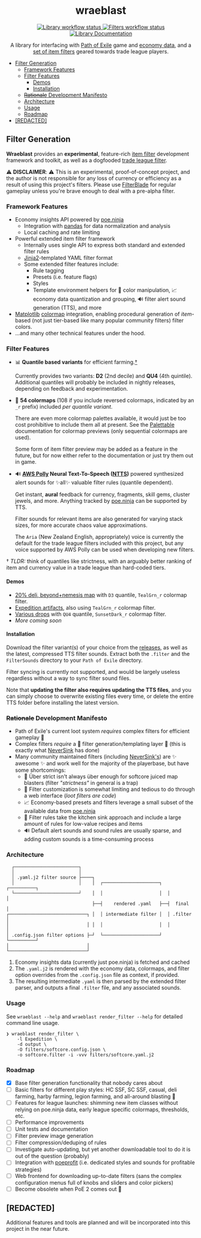 <h1 align="center">
  wraeblast
  <br>
</h1>

<p align="center">
  <a href="https://github.com/darvid/wraeblast/actions/workflows/library.yml">
    <img title="Library workflow status" src="https://github.com/darvid/wraeblast/actions/workflows/library.yml/badge.svg">
  </a>
  <a href="https://github.com/darvid/wraeblast/actions/workflows/filters.yml">
    <img title="Filters workflow status" src="https://github.com/darvid/wraeblast/actions/workflows/filters.yml/badge.svg?event=workflow_dispatch">
  </a>
  <a href="https://wraeblast.readthedocs.io">
    <img title="Library Documentation" src="https://readthedocs.org/projects/wraeblast/badge/?version=latest">
  </a>
</p>
<p align="center">
  A library for interfacing with
  <a href="https://pathofexile.com">Path of Exile</a> game and
  <a href="https://poe.ninja">economy data</a>, and a
  <a href="https://github.com/darvid/wraeblast/releases">set of item
  filters</a> geared towards trade league players.
</p>

<!--ts-->
   * [Filter Generation](#filter-generation)
      * [Framework Features](#framework-features)
      * [Filter Features](#filter-features)
         * [Demos](#demos)
         * [Installation](#installation)
      * [<del>Rationale</del> Development Manifesto](#rationale-development-manifesto)
      * [Architecture](#architecture)
      * [Usage](#usage)
      * [Roadmap](#roadmap)
   * [[REDACTED]](#redacted)

<!-- Added by: david, at: Wed 08 Sep 2021 11:38:07 PM EDT -->

<!--te-->

## Filter Generation

**Wraeblast** provides an **experimental**, feature-rich
[item filter][1] development framework and toolkit, as well as a
dogfooded [trade league filter][12].

⚠️ **DISCLAIMER**: ⚠️ This is an experimental, proof-of-concept project,
and the author is not responsible for any loss of currency or efficiency
as a result of using this project's filters. Please use [FilterBlade][7]
for regular gameplay unless you're brave enough to deal with a pre-alpha
filter.

### Framework Features

* Economy insights API powered by [poe.ninja][2]
  * Integration with [pandas][3] for data normalization and analysis
  * Local caching and rate limiting
* Powerful extended item filter framework
  * Internally uses single API to express both standard and extended
    filter rules
  * [Jinja2][4]-templated YAML filter format
  * Some extended filter features include:
    * Rule tagging
    * Presets (i.e. feature flags)
    * Styles
    * Template environment helpers for 🌈 color manipulation, 📈 economy
      data quantization and grouping, 🔊 filter alert sound generation
      (TTS), and more
* [Matplotlib][5] [colormap][6] integration, enabling procedural
  generation of *item*-based (not just tier-based like many popular
  community filters) filter colors.
* ...and many other technical features under the hood.

### Filter Features

* 📊 **Quantile based variants** for efficient farming.[†](#f1)

  Currently provides two variants: **D2** (2nd decile) and **QU4** (4th
  quintile). Additional quantiles will probably be included in nightly
  releases, depending on feedback and experimentation.
* 🌌 **54 colormaps** (108 if you include reversed colormaps, indicated
  by an `_r` prefix) included *per quantile variant*.

  There are even more colormap palettes available, it would just be too
  cost prohibitive to include them all at present. See the
  [Palettable][13] documentation for colormap previews (only sequential
  colormaps are used).

  Some form of item filter preview may be added as a feature in the
  future, but for now either refer to the documentation or just try them
  out in game.
* 🔊 **[AWS Polly][14] Neural Text-To-Speech ([NTTS][15])** powered
  synthesized alert sounds for ✨all✨ valuable filter rules (quantile
  dependent).

  Get instant, **aural** feedback for currency, fragments, skill gems,
  cluster jewels, and more. Anything tracked by [poe.ninja][2] can be
  supported by TTS.

  Filter sounds for relevant items are also generated for varying stack
  sizes, for more accurate chaos value approximations.

  The `Aria` (New Zealand English, appropriately) voice is currently the
  default for the trade league filters included with this project, but
  any voice supported by AWS Polly can be used when developing new
  filters.


<a name="f1">†</a> *TLDR:* think of quantiles like strictness, with an
arguably better ranking of item and currency value in a trade league
than hard-coded tiers.

#### Demos

* [20% deli, beyond+nemesis map](https://streamable.com/ppi4sd) with `D3` quantile,
  `TealGrn_r` colormap filter.
* [Expedition artifacts](https://streamable.com/8ng40x), also using
  `TealGrn_r` colormap filter.
* [Various drops](https://streamable.com/kqv021) with `QU4` quantile,
  `SunsetDark_r` colormap filter.
* *More coming soon*

#### Installation

Download the filter variant(s) of your choice from the [releases][16],
as well as the latest, compressed TTS filter sounds. Extract both
the `.filter` and the `FilterSounds` directory to your `Path of Exile`
directory.

Filter syncing is currently not supported, and would be largely useless
regardless without a way to sync filter sound files.

Note that **updating the filter also requires updating the TTS files**,
and you can simply choose to overwrite existing files every time, or
delete the entire TTS folder before installing the latest version.

### ~~Rationale~~ Development Manifesto

* Path of Exile's current loot system *requires* complex filters for
  efficient gameplay 🤦
* Complex filters *require* a 🔨 filter generation/templating layer 🔨
  (this is exactly what [NeverSink][8] has done)
* Many community maintained filters (including [NeverSink's][8]) are
  ✨ awesome ✨ and work well for the majority of the playerbase,
  but have some shortcomings:
  * 🚀 Über strict isn't always über enough for softcore juiced map
    blasters (filter *"strictness"* in general is a trap)
  * 🌈 Filter customization is somewhat limiting and tedious to do
    through a web interface (*loot filters are code*)
  * 📈 Economy-based presets and filters leverage a small subset of the
    available data from [poe.ninja][2]
  * 🛁 Filter rules take the kitchen sink approach and include a large
    amount of rules for low-value recipes and items
  * 🔊 Default alert sounds and sound rules are usually sparse, and
    adding custom sounds is a time-consuming process

### Architecture

```text
  ┌────────────────────────┐
  │                        │
  │ .yaml.j2 filter source ├────┐
  │                        │    │  ┌─────────────────────┐  ┌──────────┐
  └────────────────────────┘    │  │                     │  │          │
                                ├──┤    rendered .yaml   ├──┤  final   │
┌─────────────────────────────┐ │  │ intermediate filter │  │ .filter  │
│                             │ │  │                     │  │          │
│ .config.json filter options ├─┘  └─────────────────────┘  └──────────┘
│                             │
└─────────────────────────────┘
```

1. Economy insights data (currently just poe.ninja) is fetched and cached
2. The ``.yaml.j2`` is rendered with the economy data, colormaps, and filter
   option overrides from the ``.config.json`` file as context, if provided.
3. The resulting intermediate ``.yaml``  is then parsed by the extended
   filter parser, and outputs a final ``.filter`` file, and any associated
   sounds.

### Usage

See ``wraeblast --help`` and ``wraeblast render_filter --help`` for detailed
command line usage.

```shell
❯ wraeblast render_filter \
    -l Expedition \
    -d output \
    -O filters/softcore.config.json \
    -o softcore.filter -i -vvv filters/softcore.yaml.j2
```

### Roadmap

* [X] Base filter generation functionality that nobody cares about
* [ ] Basic filters for different play styles: HC SSF, SC SSF, casual,
  deli farming, harby farming, legion farming, and all-around blasting 🚀
* [ ] Features for league launches: shimming new item classes without
      relying on poe.ninja data, early league specific colormaps,
      thresholds, etc.
* [ ] Performance improvements
* [ ] Unit tests and documentation
* [ ] Filter preview image generation
* [ ] Filter compression/deduping of rules
* [ ] Investigate auto-updating, but yet another downloadable tool to
      do it is out of the question (probably)
* [ ] Integration with [poeprofit][11] (i.e. dedicated styles and sounds
  for profitable strategies)
* [ ] Web frontend for downloading up-to-date filters (sans
  the complex configuration menus full of knobs and sliders and color
  pickers)
* [ ] Become obsolete when PoE 2 comes out 👻

## [REDACTED]

Additional features and tools are planned and will be incorporated into
this project in the near future.

[1]: https://pathofexile.fandom.com/wiki/Guide:Item_filter
[2]: https://poe.ninja/
[3]: https://pandas.pydata.org/
[4]: https://jinja.palletsprojects.com/en/3.0.x/
[5]: https://matplotlib.org/
[6]: https://matplotlib.org/stable/tutorials/colors/colormaps.html
[7]: https://www.filterblade.xyz/
[8]: https://github.com/NeverSinkDev
[9]: https://streamable.com/dt2j1b
[10]: https://streamable.com/lxee3z
[11]: https://poeprofit.com/
[12]: https://github.com/darvid/wraeblast/tree/main/filters/trade
[13]: https://jiffyclub.github.io/palettable/#finding-palettes
[14]: https://aws.amazon.com/polly/
[15]: https://docs.aws.amazon.com/polly/latest/dg/NTTS-main.html
[16]: https://github.com/darvid/wraeblast/releases
